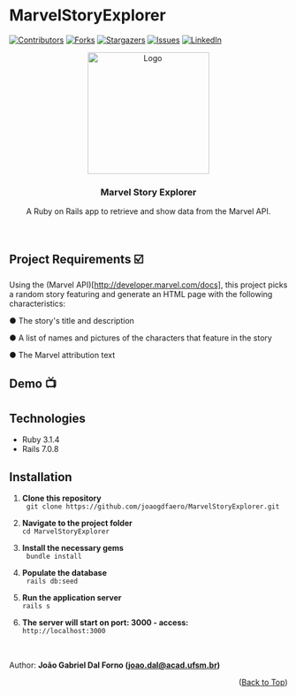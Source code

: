 # MarvelStoryExplorer
<a name="readme-top"></a>
[![Contributors][contributors-shield]][contributors-url]
[![Forks][forks-shield]][forks-url]
[![Stargazers][stars-shield]][stars-url]
[![Issues][issues-shield]][issues-url]
[![LinkedIn][linkedin-shield]][linkedin-url]
<br />
<div align="center">
  <a href="https://github.com/joaogdfaero/MarvelStoryExplorer/">
    <img src="MarvelStoryExplorerlogo.png" alt="Logo" width="220" height="220">
  </a>
<h3 align="center">Marvel Story Explorer</h3>
  <p align="center">
    A Ruby on Rails app to retrieve and show data from the Marvel API.
     <br />
    <br />
    <br />
  </p>
</div>

## Project Requirements :ballot_box_with_check:
Using the (Marvel API)[http://developer.marvel.com/docs], this project picks a random story featuring and generate an HTML page with the following characteristics:

●  The story's title and description

●  A list of names and pictures of the characters that feature in the story

●  The Marvel attribution text

## Demo 📺

## Technologies
* Ruby 3.1.4
* Rails 7.0.8

## Installation
1. **Clone this repository**  
` git clone https://github.com/joaogdfaero/MarvelStoryExplorer.git`

2. **Navigate to the project folder**  
` cd MarvelStoryExplorer `

3. **Install the necessary gems**  
` bundle install`

4. **Populate the database**  
` rails db:seed`

5. **Run the application server**  
` rails s `

6. **The server will start on port: 3000 - access:**    
` http://localhost:3000 `

##
<br>Author: <strong>João Gabriel Dal Forno (joao.dal@acad.ufsm.br)</strong>

<p align="right">(<a href="#readme-top">Back to Top</a>)</p>

<!-- MARKDOWN LINKS & IMAGES -->
<!-- https://www.markdownguide.org/basic-syntax/#reference-style-links -->
[contributors-shield]: https://img.shields.io/github/contributors/joaogdfaero/MarvelStoryExplorer.svg?style=for-the-badge
[contributors-url]: https://github.com/joaogdfaero/MarvelStoryExplorer/graphs/contributors
[forks-shield]: https://img.shields.io/github/forks/joaogdfaero/MarvelStoryExplorer.svg?style=for-the-badge
[forks-url]: https://github.com/joaogdfaero/MarvelStoryExplorer/network/members
[stars-shield]: https://img.shields.io/github/stars/joaogdfaero/MarvelStoryExplorer.svg?style=for-the-badge
[stars-url]: https://github.com/joaogdfaero/guitar_store/stargazers
[issues-shield]: https://img.shields.io/github/issues/joaogdfaero/MarvelStoryExplorer.svg?style=for-the-badge
[issues-url]: https://github.com/joaogdfaero/MarvelStoryExplorer/issues
[license-shield]: https://img.shields.io/github/license/joaogdfaero/MarvelStoryExplorer.svg?style=for-the-badge
[license-url]: https://github.com/joaogdfaero/MarvelStoryExplorer/blob/master/LICENSE.txt
[linkedin-shield]: https://img.shields.io/badge/-LinkedIn-black.svg?style=for-the-badge&logo=linkedin&colorB=555
[linkedin-url]: https://www.linkedin.com/in/joaogabrieldf/
[Next.js]: https://img.shields.io/badge/next.js-000000?style=for-the-badge&logo=nextdotjs&logoColor=white
[Next-url]: https://nextjs.org/
[React.js]: https://img.shields.io/badge/React-20232A?style=for-the-badge&logo=react&logoColor=61DAFB
